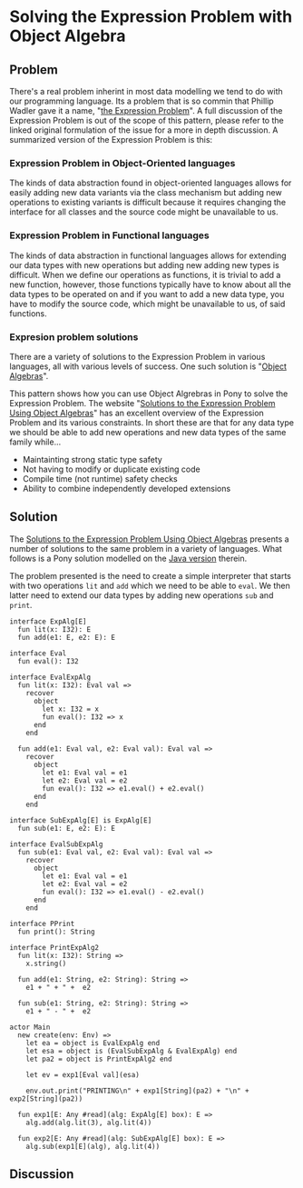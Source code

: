 # Solving the Expression Problem with Object Algebra

## Problem

There's a real problem inherint in most data modelling we tend to do with our programming language. Its a problem that is so commin that Phillip Wadler gave it a name, "[the Expression Problem](http://homepages.inf.ed.ac.uk/wadler/papers/expression/expression.txt)". A full discussion of the Expression Problem is out of the scope of this pattern, please refer to the linked original formulation of the issue for a more in depth discussion. A summarized version of the Expression Problem is this:

### Expression Problem in Object-Oriented languages

The kinds of data abstraction found in object-oriented languages allows for easily adding new data variants via the class mechanism but adding new operations to existing variants is difficult because it requires changing the interface for all classes and the source code might be unavailable to us.

### Expression Problem in Functional languages

The kinds of data abstraction in functional languages allows for extending our data types with new operations but adding new adding new types is difficult. When we define our operations as functions, it is trivial to add a new function, however, those functions typically have to know about all the data types to be operated on and if you want to add a new data type, you have to modify the source code, which might be unavailable to us, of said functions.

### Expresion problem solutions

There are a variety of solutions to the Expression Problem in various languages, all with various levels of success. One such solution is "[Object Algebras](http://ropas.snu.ac.kr/~bruno/papers/ecoop2012.pdf)". 

This pattern shows how you can use Object Algrebras in Pony to solve the Expression Problem. The website "[Solutions to the Expression Problem Using Object Algebras](http://i.cs.hku.hk/~bruno/oa/)" has an excellent overview of the Expression Problem and its various constraints. In short these are that for any data type we should be able to add new operations and new data types of the same family while...

* Maintainting strong static type safety
* Not having to modify or duplicate existing code
* Compile time (not runtime) safety checks
* Ability to combine independently developed extensions

## Solution

The [Solutions to the Expression Problem Using Object Algebras](http://i.cs.hku.hk/~bruno/oa/) presents a number of solutions to the same problem in a variety of languages. What follows is a Pony solution modelled on the [Java version](http://i.cs.hku.hk/~bruno/oa/OA_J.zip) therein.

The problem presented is the need to create a simple interpreter that starts with two operations `lit` and `add` which we need to be able to `eval`. We then latter need to extend our data types by adding new operations `sub` and `print`.

```pony
interface ExpAlg[E]
  fun lit(x: I32): E
  fun add(e1: E, e2: E): E

interface Eval
  fun eval(): I32

interface EvalExpAlg
  fun lit(x: I32): Eval val =>
    recover
      object
        let x: I32 = x
        fun eval(): I32 => x
      end
    end

  fun add(e1: Eval val, e2: Eval val): Eval val =>
    recover
      object
        let e1: Eval val = e1
        let e2: Eval val = e2
        fun eval(): I32 => e1.eval() + e2.eval()
      end
    end

interface SubExpAlg[E] is ExpAlg[E]
  fun sub(e1: E, e2: E): E

interface EvalSubExpAlg
  fun sub(e1: Eval val, e2: Eval val): Eval val =>
    recover
      object
        let e1: Eval val = e1
        let e2: Eval val = e2
        fun eval(): I32 => e1.eval() - e2.eval()
      end
    end

interface PPrint
  fun print(): String

interface PrintExpAlg2
  fun lit(x: I32): String =>
    x.string()

  fun add(e1: String, e2: String): String =>
    e1 + " + " +  e2

  fun sub(e1: String, e2: String): String =>
    e1 + " - " +  e2

actor Main
  new create(env: Env) =>
    let ea = object is EvalExpAlg end
    let esa = object is (EvalSubExpAlg & EvalExpAlg) end
    let pa2 = object is PrintExpAlg2 end

    let ev = exp1[Eval val](esa)

    env.out.print("PRINTING\n" + exp1[String](pa2) + "\n" + exp2[String](pa2))

  fun exp1[E: Any #read](alg: ExpAlg[E] box): E =>
    alg.add(alg.lit(3), alg.lit(4))

  fun exp2[E: Any #read](alg: SubExpAlg[E] box): E =>
    alg.sub(exp1[E](alg), alg.lit(4))
```

## Discussion
